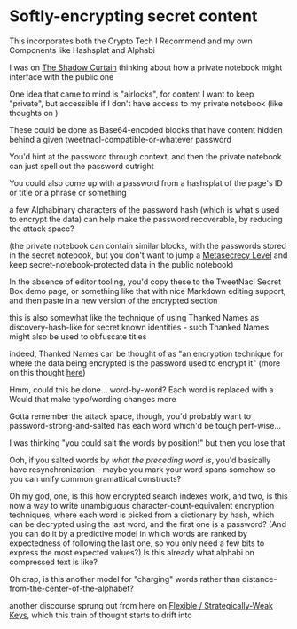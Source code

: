 # Softly-encrypting secret content

This incorporates both the Crypto Tech I Recommend and my own Components like Hashsplat and Alphabi

I was on [The Shadow Curtain](e50eb50f-cc83-43b5-888a-d2ae77daf8a5.md) thinking about how a private notebook might interface with the public one

One idea that came to mind is "airlocks", for content I want to keep "private", but accessible if I don't have access to my private notebook (like thoughts on )

These could be done as Base64-encoded blocks that have content hidden behind a given tweetnacl-compatible-or-whatever password

You'd hint at the password through context, and then the private notebook can just spell out the password outright

You could also come up with a password from a hashsplat of the page's ID or title or a phrase or something

a few Alphabinary characters of the password hash (which is what's used to encrypt the data) can help make the password recoverable, by reducing the attack space?

(the private notebook can contain similar blocks, with the passwords stored in the secret notebook, but you don't want to jump a [Metasecrecy Level](47d09240-6a5e-4955-9939-d8977d3bb2a2.md) and keep secret-notebook-protected data in the public notebook)

In the absence of editor tooling, you'd copy these to the TweetNacl Secret Box demo page, or something like that with nice Markdown editing support, and then paste in a new version of the encrypted section

this is also somewhat like the technique of using Thanked Names as discovery-hash-like for secret known identities - such Thanked Names might also be used to obfuscate titles

indeed, Thanked Names can be thought of as "an encryption technique for where the data being encrypted is the password used to encrypt it" (more on this thought [here](8d8d90d0-fd73-4356-995c-8ab2013b8b13.md))

Hmm, could this be done... word-by-word? Each word is replaced with a  Would that make typo/wording changes more

Gotta remember the attack space, though, you'd probably want to password-strong-and-salted has each word which'd be tough perf-wise...

I was thinking "you could salt the words by position!" but then you lose that

Ooh, if you salted words by *what the preceding word is*, you'd basically have resynchronization - maybe you mark your word spans somehow so you can unify common gramattical constructs?

Oh my god, one, is this how encrypted search indexes work, and two, is this now a way to write unambiguous character-count-equivalent encryption techniques, where each word is picked from a dictionary by hash, which can be decrypted using the last word, and the first one is a password? (And you can do it by a predictive model in which words are ranked by expectedness of following the last one, so you only need a few bits to express the most expected values?) Is this already what alphabi on compressed text is like?

Oh crap, is this another model for "charging" words rather than distance-from-the-center-of-the-alphabet?

another discourse sprung out from here on [Flexible / Strategically-Weak Keys](bb8e736f-3c9d-4948-ad84-b81470a624b7.md), which this train of thought starts to drift into

